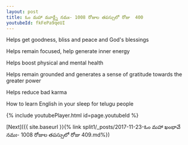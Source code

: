 ```yaml
---
layout: post
title: ఓం మహా మూర్ధ్నే నమః- 1008 రోజుల తపస్సులో రోజు  400
youtubeId: fkFePa9qeUI
---
```

 
 
Helps get goodness, bliss and peace and God's blessings
 
Helps remain focused, help generate inner energy 
 
Helps boost physical and mental health 
 
Helps remain grounded and generates a sense of gratitude towards the greater power 
 
Helps reduce bad karma
 
How to learn English in your sleep for telugu people
 
 
 
 


{% include youtubePlayer.html id=page.youtubeId %}
 
[Next]({{ site.baseurl }}{% link split1/_posts/2017-11-23-ఓం మహా ఖంభావే నమః- 1008 రోజుల తపస్సులో రోజు  409.md%})
 
